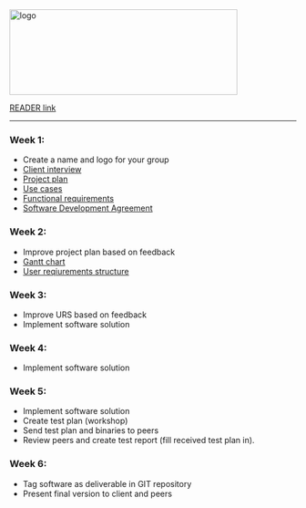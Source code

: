 <img src="https://i.ibb.co/mHbBfmw/logo.jpg" alt="logo" height="150" width="400">

[READER link](https://fhict.instructure.com/courses/9429/pages/project-part-1-waterfall?module_item_id=465109)
___
### Week 1:
 - Create a name and logo for your group
 - [Client interview](https://docs.google.com/document/d/1Lh5lgM4L1ifmWBCn-WfOWO1Lb-dmeCvP-VKaYcRPB1k/edit?usp=sharing)
 - [Project plan](https://drive.google.com/file/d/17rOSxpdcZBA5G8GMOrgSdz42MoV644yb/view?usp=sharing)
 - [Use cases](https://docs.google.com/document/d/1Cxb4g4zfRE31ZdzT7yt0YcJBpt7qALlJbwjKtoDhVaM/edit?usp=sharing)
 - [Functional requirements](https://drive.google.com/file/d/104FG6vKGbOVmfkGowI0NWHgORzE3kSkR/view?usp=sharing)
 - [Software Development Agreement](https://docs.google.com/document/d/1K06sH7sfJUeNcYoBqFFjM21NWkXqcW5qwm3JIUhfrcs/edit?usp=sharing)
### Week 2:
 - Improve project plan based on feedback
 - [Gantt chart](https://docs.google.com/spreadsheets/d/1zTfiIHgceY6u0fyfXtmHuyKW9O0KNhTsiyEuiskZ330/edit?usp=sharing)
 - [User reqiurements structure](https://drive.google.com/file/d/104FG6vKGbOVmfkGowI0NWHgORzE3kSkR/view?usp=sharing)

### Week 3:
 - Improve URS based on feedback
 - Implement software solution

### Week 4:
 - Implement software solution

### Week 5:
 - Implement software solution
 - Create test plan (workshop)
 - Send test plan and binaries to peers
 - Review peers and create test report (fill received test plan in).

### Week 6:
 - Tag software as deliverable in GIT repository
 - Present final version to client and peers

